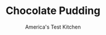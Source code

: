 ---
layout: ../../layouts/MarkdownPostLayout.astro
title: Chocolate Pudding
author: America's Test Kitchen
pubDate: 2023-03-15
description: "Instant pudding has one thing going for it: speed. But does speed have to come at the expense of flavor? We think not."
image_url: https://res.cloudinary.com/hksqkdlah/image/upload/ar_1:1,c_fill,dpr_2.0,f_auto,fl_lossy.progressive.strip_profile,g_faces:auto,q_auto:low,w_344/9155_sfs-classicchocpudding-23-275541
tags: ["Desserts or Baked Goods","Chocolate","Puddings, Custards, Gelatins, & Souffles"]
calories: 1739
protein: 8
carbohydrates: 54
fats: 
fiber: 2
ingredients: ["1/4 cup packed (1¾ ounces), light brown sugar","3 tablespoons, Dutch-processed cocoa powder","3 tablespoons, cornstarch","1/4 teaspoon, salt","2 3/4 cups, whole milk","1/4 cup, heavy cream","1 cup (6 ounces), milk chocolate chips","1/2 teaspoon, vanilla extract"]
serves: 4
time: "20 minutes, plus 4 hours chilling"
instructions: ["Combine brown sugar, cocoa, cornstarch, and salt in large saucepan. Whisk milk and cream into sugar mixture until smooth. Add chocolate chips and bring to simmer, whisking occasionally, over medium heat. Reduce heat to medium-low and cook, whisking constantly, until thickened and large bubbles appear at surface, 2 to 3 minutes. Off heat, stir in vanilla.","Transfer pudding to large bowl and place plastic wrap directly on surface of pudding. Refrigerate until completely cool, at least 4 hours. (Pudding can be refrigerated in airtight container for 3 days.) Serve.","Chill Faster, Eat Sooner: To some pudding lovers (especially little ones), waiting 4 hours to eat pudding seems like a lifetime. To speed the chilling, transfer the pudding to a 13 by 9-inch baking dish in step 2 and place plastic wrap directly on its surface. Place in freezer until completely cool, at least 45 minutes or up to 1 hour."]
nutrition: ["347 mg Potassium","180 mg Phosphorus","260 mg Calcium","1 mg Iron","38 mg Magnesium","255 mg Sodium","21 g Fat","3 g Monounsaturated","2 µg Vitamin D","43 mg Cholesterol","13 g Saturated","2 g Fiber","10 µg Folate (food)","44 g Sugars","1 µg Vitamin K","158 g Water","54 g Carbs","10 µg Folate equivalent (total)","8 g Protein","138 µg Vitamin A","434 kcal Energy","35 g Sugars, added","1739 calories"]
notes: "Hershey’s Milk Chocolate Chips are our favorite brand. Using chips saves you the trouble of chopping, but 6 ounces of bar milk chocolate, chopped, works, too."
---